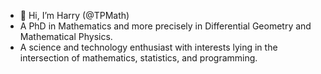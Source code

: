 - 👋 Hi, I’m Harry (@TPMath) 
- A PhD in Mathematics and more precisely in Differential Geometry and Mathematical Physics. 
- A science and technology enthusiast with interests lying in the intersection of mathematics, statistics, and programming. 

<!---
TPMath/TPMath is a ✨ special ✨ repository because its `README.md` (this file) appears on your GitHub profile.
You can click the Preview link to take a look at your changes.
--->
